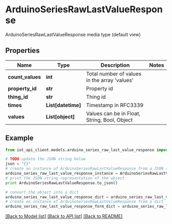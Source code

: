 # ArduinoSeriesRawLastValueResponse

ArduinoSeriesRawLastValueResponse media type (default view)

## Properties
Name | Type | Description | Notes
------------ | ------------- | ------------- | -------------
**count_values** | **int** | Total number of values in the array &#39;values&#39; | 
**property_id** | **str** | Property id | 
**thing_id** | **str** | Thing id | 
**times** | **List[datetime]** | Timestamp in RFC3339 | 
**values** | **List[object]** | Values can be in Float, String, Bool, Object | 

## Example

```python
from iot_api_client.models.arduino_series_raw_last_value_response import ArduinoSeriesRawLastValueResponse

# TODO update the JSON string below
json = "{}"
# create an instance of ArduinoSeriesRawLastValueResponse from a JSON string
arduino_series_raw_last_value_response_instance = ArduinoSeriesRawLastValueResponse.from_json(json)
# print the JSON string representation of the object
print ArduinoSeriesRawLastValueResponse.to_json()

# convert the object into a dict
arduino_series_raw_last_value_response_dict = arduino_series_raw_last_value_response_instance.to_dict()
# create an instance of ArduinoSeriesRawLastValueResponse from a dict
arduino_series_raw_last_value_response_form_dict = arduino_series_raw_last_value_response.from_dict(arduino_series_raw_last_value_response_dict)
```
[[Back to Model list]](../README.md#documentation-for-models) [[Back to API list]](../README.md#documentation-for-api-endpoints) [[Back to README]](../README.md)


